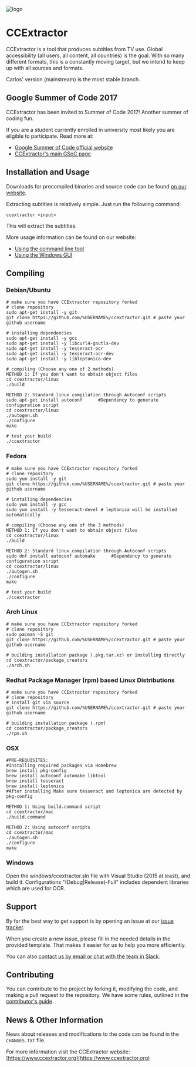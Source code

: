 ![logo](https://avatars3.githubusercontent.com/u/7253637?v=3&s=100)
 
# CCExtractor

CCExtractor is a tool that produces subtitles from TV use. Global accessibility (all users, all content, all countries) is the goal. With so many different formats, this is a constantly moving target, but we intend to keep up with all sources and formats.

Carlos' version (mainstream) is the most stable branch.

## Google Summer of Code 2017
CCExtractor has been invited to Summer of Code 2017! Another summer of coding fun.

If you are a student currently enrolled in university most likely you are eligible to participate. Read more at:  
- [Google Summer of Code official website ](https://summerofcode.withgoogle.com/)
- [CCExtractor's main GSoC page](https://www.ccextractor.org?id=public:gsoc:ideas_page_for_summer_of_code_2017)


## Installation and Usage

Downloads for precompiled binaries and source code can be found [on our website](https://www.ccextractor.org?id=public:general:downloads).

Extracting subtitles is relatively simple. Just run the following command:

```ccextractor <input>```

This will extract the subtitles. 

More usage information can be found on our website:

- [Using the command line tool](https://www.ccextractor.org/doku.php?id=public:general:command_line_usage)
- [Using the Windows GUI](https://www.ccextractor.org/doku.php?id=public:general:win_gui_usage) 


## Compiling

### Debian/Ubuntu
    # make sure you have CCExtractor repository forked
    # clone repository
    sudo apt-get install -y git
    git clone https://github.com/%USERNAME%/ccextractor.git # paste your github username
    
    # installing dependencies
    sudo apt-get install -y gcc
    sudo apt-get install -y libcurl4-gnutls-dev
    sudo apt-get install -y tesseract-ocr
    sudo apt-get install -y tesseract-ocr-dev
    sudo apt-get install -y libleptonica-dev
    
    # compiling (Choose any one of 2 methods)
    METHOD 1: If you don't want to obtain object files
    cd ccextractor/linux
    ./build
    
    METHOD 2: Standard linux compilation through Autoconf scripts
    sudo apt-get install autoconf      #Dependency to generate configuration script
    cd ccextractor/linux
    ./autogen.sh
    ./configure
    make
    
    # test your build
    ./ccextractor

### Fedora
    # make sure you have CCExtractor repository forked
    # clone repository
    sudo yum install -y git
    git clone https://github.com/%USERNAME%/ccextractor.git # paste your github username
    
    # installing dependencies
    sudo yum install -y gcc
    sudo yum install -y tesseract-devel # leptonica will be installed automatically
    
    # compiling (Choose any one of the 3 methods)
    METHOD 1: If you don't want to obtain object files
    cd ccextractor/linux
    ./build
    
    METHOD 2: Standard linux compilation through Autoconf scripts
    sudo dnf install autoconf automake      #Dependency to generate configuration script
    cd ccextractor/linux
    ./autogen.sh
    ./configure
    make
    
    # test your build
    ./ccextractor

### Arch Linux
    # make sure you have CCExtractor repository forked
    # clone repository
    sudo pacman -S git
    git clone https://github.com/%USERNAME%/ccextractor.git # paste your github username

    # building installation package (.pkg.tar.xz) or installing directly
    cd ccextractor/package_creators
    ./arch.sh
    
### Redhat Package Manager (rpm) based Linux Distributions
    # make sure you have CCExtractor repository forked
    # clone repository
    # install git via source
    git clone https://github.com/%USERNAME%/ccextractor.git # paste your github username

    # building installation package (.rpm)
    cd ccextractor/package_creators
    ./rpm.sh

### OSX
    #PRE-REQUISITES:
    #Installing required packages via Homebrew
    brew install pkg-config
    brew install autoconf automake libtool
    brew install tesseract
    brew install leptonica 
    #After installing Make sure tesseract and leptonica are detected by pkg-config

    METHOD 1: Using build.command script
    cd ccextractor/mac
    ./build.command
    
    METHOD 2: Using autoconf scripts
    cd ccextractor/mac
    ./autogen.sh
    ./configure
    make


### Windows

Open the windows/ccextractor.sln file with Visual Studio (2015 at least), and build it. Configurations "(Debug|Release)-Full" includes dependent libraries which are used for OCR.

## Support

By far the best way to get support is by opening an issue at our [issue tracker](https://github.com/CCExtractor/ccextractor/issues). 

When you create a new issue, please fill in the needed details in the provided template. That makes it easier for us to help you more efficiently.

You can also [contact us by email or chat with the team in Slack](https://www.ccextractor.org/doku.php?id=public:general:support). 

## Contributing

You can contribute to the project by forking it, modifying the code, and making a pull request to the repository. We have some rules, outlined in the [contributor's guide](https://github.com/CCExtractor/ccextractor/blob/master/.github/CONTRIBUTING.md).

## News & Other Information

News about releases and modifications to the code can be found in the `CHANGES.TXT` file. 

For more information visit the CCExtractor website: [https://www.ccextractor.org](https://www.ccextractor.org)
